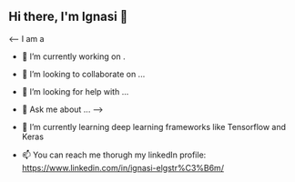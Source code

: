 ## Hi there, I'm Ignasi 👋

<-- I am a 

- 🔭 I’m currently working on .
- 👯 I’m looking to collaborate on ...
- 🤔 I’m looking for help with ...
- 💬 Ask me about ... -->

- 🌱 I’m currently learning deep learning frameworks like Tensorflow and Keras
- 📫 You can reach me thorugh my linkedIn profile: https://www.linkedin.com/in/ignasi-elgstr%C3%B6m/
